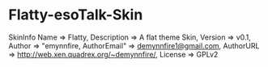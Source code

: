 Flatty-esoTalk-Skin
===================
SkinInfo
	Name => Flatty,
	Description => A flat theme Skin,
	Version => v0.1,
	Author => "emynnfire,
	AuthorEmail" => demynnfire1@gmail.com,
	AuthorURL => http://web.xen.quadrex.org/~demynnfire/,
	License => GPLv2
